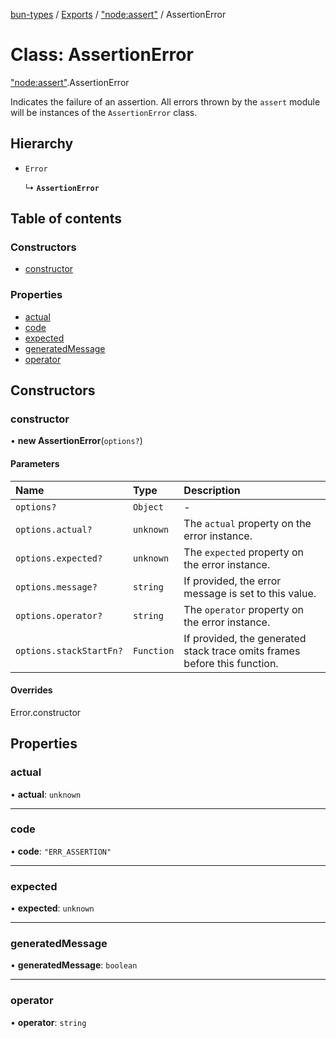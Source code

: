 [bun-types](https://github.com/oven-sh/bun-types/blob/master/api-docs/README.md) / [Exports](https://github.com/oven-sh/bun-types/blob/master/api-docs/modules.md) / ["node:assert"](https://github.com/oven-sh/bun-types/blob/master/api-docs/modules/node_assert_.md) / AssertionError

# Class: AssertionError

["node:assert"](https://github.com/oven-sh/bun-types/blob/master/api-docs/modules/node_assert_.md).AssertionError

Indicates the failure of an assertion. All errors thrown by the `assert` module
will be instances of the `AssertionError` class.

## Hierarchy

- `Error`

  ↳ **`AssertionError`**

## Table of contents

### Constructors

- [constructor](https://github.com/oven-sh/bun-types/blob/master/api-docs/classes/node_assert_.AssertionError.md#constructor)

### Properties

- [actual](https://github.com/oven-sh/bun-types/blob/master/api-docs/classes/node_assert_.AssertionError.md#actual)
- [code](https://github.com/oven-sh/bun-types/blob/master/api-docs/classes/node_assert_.AssertionError.md#code)
- [expected](https://github.com/oven-sh/bun-types/blob/master/api-docs/classes/node_assert_.AssertionError.md#expected)
- [generatedMessage](https://github.com/oven-sh/bun-types/blob/master/api-docs/classes/node_assert_.AssertionError.md#generatedmessage)
- [operator](https://github.com/oven-sh/bun-types/blob/master/api-docs/classes/node_assert_.AssertionError.md#operator)

## Constructors

### constructor

• **new AssertionError**(`options?`)

#### Parameters

| Name | Type | Description |
| :------ | :------ | :------ |
| `options?` | `Object` | - |
| `options.actual?` | `unknown` | The `actual` property on the error instance. |
| `options.expected?` | `unknown` | The `expected` property on the error instance. |
| `options.message?` | `string` | If provided, the error message is set to this value. |
| `options.operator?` | `string` | The `operator` property on the error instance. |
| `options.stackStartFn?` | `Function` | If provided, the generated stack trace omits frames before this function. |

#### Overrides

Error.constructor

## Properties

### actual

• **actual**: `unknown`

___

### code

• **code**: ``"ERR_ASSERTION"``

___

### expected

• **expected**: `unknown`

___

### generatedMessage

• **generatedMessage**: `boolean`

___

### operator

• **operator**: `string`
